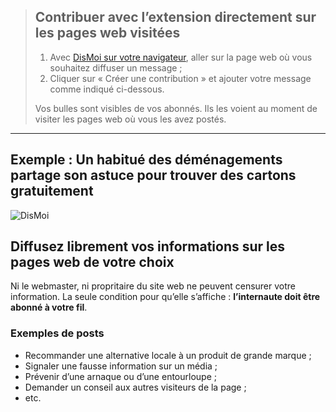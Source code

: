 
> ## Contribuer avec l’extension directement sur les pages web visitées
> 
> 1.  Avec <a href="https://www.dismoi.io/">DisMoi sur votre navigateur</a>, aller sur la page web où vous souhaitez diffuser un message ;
> 2.  Cliquer sur « Créer une contribution » et ajouter votre message comme indiqué ci-dessous.
> 
> Vos bulles sont visibles de vos abonnés. Ils les voient au moment de visiter les pages web où vous les avez postés.

* * *

## Exemple : Un habitué des déménagements partage son astuce pour trouver des cartons gratuitement

![DisMoi](https://www.dismoi.io/wp-content/webp-express/webp-images/doc-root/wp-content/uploads/2020/06/bulle-carton-demenagement.png.webp)

## Diffusez librement vos informations sur les pages web de votre choix

Ni le webmaster, ni propritaire du site web ne peuvent censurer votre information. La seule condition pour qu’elle s’affiche : **l’internaute doit être abonné à votre fil**.

### Exemples de posts

* Recommander une alternative locale à un produit de grande marque ;
* Signaler une fausse information sur un média ;
* Prévenir d’une arnaque ou d’une entourloupe ;
* Demander un conseil aux autres visiteurs de la page ;
* etc.
